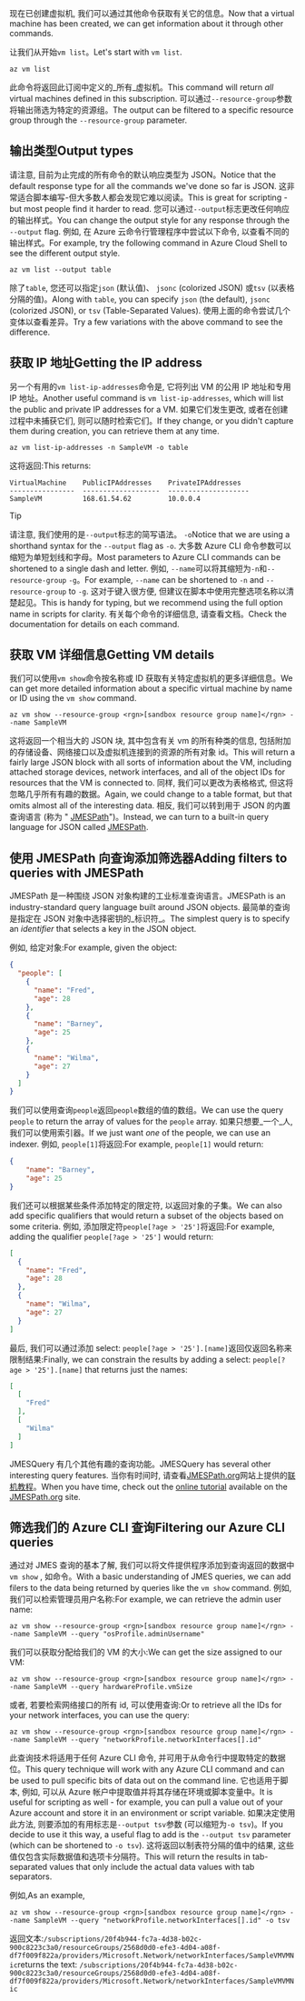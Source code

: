 <span data-ttu-id="e9db8-101">现在已创建虚拟机, 我们可以通过其他命令获取有关它的信息。</span><span class="sxs-lookup"><span data-stu-id="e9db8-101">Now that a virtual machine has been created, we can get information about it through other commands.</span></span>

<span data-ttu-id="e9db8-102">让我们从开始`vm list`。</span><span class="sxs-lookup"><span data-stu-id="e9db8-102">Let's start with `vm list`.</span></span>

```azurecli
az vm list
```

<span data-ttu-id="e9db8-103">此命令将返回此订阅中定义的_所有_虚拟机。</span><span class="sxs-lookup"><span data-stu-id="e9db8-103">This command will return _all_ virtual machines defined in this subscription.</span></span> <span data-ttu-id="e9db8-104">可以通过`--resource-group`参数将输出筛选为特定的资源组。</span><span class="sxs-lookup"><span data-stu-id="e9db8-104">The output can be filtered to a specific resource group through the `--resource-group` parameter.</span></span> 

## <a name="output-types"></a><span data-ttu-id="e9db8-105">输出类型</span><span class="sxs-lookup"><span data-stu-id="e9db8-105">Output types</span></span>
<span data-ttu-id="e9db8-106">请注意, 目前为止完成的所有命令的默认响应类型为 JSON。</span><span class="sxs-lookup"><span data-stu-id="e9db8-106">Notice that the default response type for all the commands we've done so far is JSON.</span></span> <span data-ttu-id="e9db8-107">这非常适合脚本编写-但大多数人都会发现它难以阅读。</span><span class="sxs-lookup"><span data-stu-id="e9db8-107">This is great for scripting - but most people find it harder to read.</span></span> <span data-ttu-id="e9db8-108">您可以通过`--output`标志更改任何响应的输出样式。</span><span class="sxs-lookup"><span data-stu-id="e9db8-108">You can change the output style for any response through the `--output` flag.</span></span> <span data-ttu-id="e9db8-109">例如, 在 Azure 云命令行管理程序中尝试以下命令, 以查看不同的输出样式。</span><span class="sxs-lookup"><span data-stu-id="e9db8-109">For example, try the following command in Azure Cloud Shell to see the different output style.</span></span>

```azurecli
az vm list --output table
```

<span data-ttu-id="e9db8-110">除了`table`, 您还可以指定`json` (默认值)、 `jsonc` (colorized JSON) 或`tsv` (以表格分隔的值)。</span><span class="sxs-lookup"><span data-stu-id="e9db8-110">Along with `table`, you can specify `json` (the default), `jsonc` (colorized JSON), or `tsv` (Table-Separated Values).</span></span> <span data-ttu-id="e9db8-111">使用上面的命令尝试几个变体以查看差异。</span><span class="sxs-lookup"><span data-stu-id="e9db8-111">Try a few variations with the above command to see the difference.</span></span>

## <a name="getting-the-ip-address"></a><span data-ttu-id="e9db8-112">获取 IP 地址</span><span class="sxs-lookup"><span data-stu-id="e9db8-112">Getting the IP address</span></span>

<span data-ttu-id="e9db8-113">另一个有用的`vm list-ip-addresses`命令是, 它将列出 VM 的公用 IP 地址和专用 IP 地址。</span><span class="sxs-lookup"><span data-stu-id="e9db8-113">Another useful command is `vm list-ip-addresses`, which will list the public and private IP addresses for a VM.</span></span> <span data-ttu-id="e9db8-114">如果它们发生更改, 或者在创建过程中未捕获它们, 则可以随时检索它们。</span><span class="sxs-lookup"><span data-stu-id="e9db8-114">If they change, or you didn't capture them during creation, you can retrieve them at any time.</span></span>

```azurecli
az vm list-ip-addresses -n SampleVM -o table
```

<span data-ttu-id="e9db8-115">这将返回:</span><span class="sxs-lookup"><span data-stu-id="e9db8-115">This returns:</span></span>

```
VirtualMachine    PublicIPAddresses    PrivateIPAddresses
----------------  -------------------  --------------------
SampleVM          168.61.54.62         10.0.0.4
```

> [!TIP]
> <span data-ttu-id="e9db8-116">请注意, 我们使用的是`--output`标志的简写语法。 `-o`</span><span class="sxs-lookup"><span data-stu-id="e9db8-116">Notice that we are using a shorthand syntax for the `--output` flag as `-o`.</span></span> <span data-ttu-id="e9db8-117">大多数 Azure CLI 命令参数可以缩短为单短划线和字母。</span><span class="sxs-lookup"><span data-stu-id="e9db8-117">Most parameters to Azure CLI commands can be shortened to a single dash and letter.</span></span> <span data-ttu-id="e9db8-118">例如, `--name`可以将其缩短为`-n`和`--resource-group` `-g`。</span><span class="sxs-lookup"><span data-stu-id="e9db8-118">For example, `--name` can be shortened to `-n` and `--resource-group` to `-g`.</span></span> <span data-ttu-id="e9db8-119">这对于键入很方便, 但建议在脚本中使用完整选项名称以清楚起见。</span><span class="sxs-lookup"><span data-stu-id="e9db8-119">This is handy for typing, but we recommend using the full option name in scripts for clarity.</span></span> <span data-ttu-id="e9db8-120">有关每个命令的详细信息, 请查看文档。</span><span class="sxs-lookup"><span data-stu-id="e9db8-120">Check the documentation for details on each command.</span></span>

## <a name="getting-vm-details"></a><span data-ttu-id="e9db8-121">获取 VM 详细信息</span><span class="sxs-lookup"><span data-stu-id="e9db8-121">Getting VM details</span></span>

<span data-ttu-id="e9db8-122">我们可以使用`vm show`命令按名称或 ID 获取有关特定虚拟机的更多详细信息。</span><span class="sxs-lookup"><span data-stu-id="e9db8-122">We can get more detailed information about a specific virtual machine by name or ID using the `vm show` command.</span></span>

```azurecli
az vm show --resource-group <rgn>[sandbox resource group name]</rgn> --name SampleVM
```

<span data-ttu-id="e9db8-123">这将返回一个相当大的 JSON 块, 其中包含有关 vm 的所有种类的信息, 包括附加的存储设备、网络接口以及虚拟机连接到的资源的所有对象 id。</span><span class="sxs-lookup"><span data-stu-id="e9db8-123">This will return a fairly large JSON block with all sorts of information about the VM, including attached storage devices, network interfaces, and all of the object IDs for resources that the VM is connected to.</span></span> <span data-ttu-id="e9db8-124">同样, 我们可以更改为表格格式, 但这将忽略几乎所有有趣的数据。</span><span class="sxs-lookup"><span data-stu-id="e9db8-124">Again, we could change to a table format, but that omits almost all of the interesting data.</span></span> <span data-ttu-id="e9db8-125">相反, 我们可以转到用于 JSON 的内置查询语言 (称为 " [JMESPath](http://jmespath.org/)")。</span><span class="sxs-lookup"><span data-stu-id="e9db8-125">Instead, we can turn to a built-in query language for JSON called [JMESPath](http://jmespath.org/).</span></span>

## <a name="adding-filters-to-queries-with-jmespath"></a><span data-ttu-id="e9db8-126">使用 JMESPath 向查询添加筛选器</span><span class="sxs-lookup"><span data-stu-id="e9db8-126">Adding filters to queries with JMESPath</span></span>

<span data-ttu-id="e9db8-127">JMESPath 是一种围绕 JSON 对象构建的工业标准查询语言。</span><span class="sxs-lookup"><span data-stu-id="e9db8-127">JMESPath is an industry-standard query language built around JSON objects.</span></span> <span data-ttu-id="e9db8-128">最简单的查询是指定在 JSON 对象中选择密钥的_标识符_。</span><span class="sxs-lookup"><span data-stu-id="e9db8-128">The simplest query is to specify an _identifier_ that selects a key in the JSON object.</span></span>

<span data-ttu-id="e9db8-129">例如, 给定对象:</span><span class="sxs-lookup"><span data-stu-id="e9db8-129">For example, given the object:</span></span>

```json
{
  "people": [
    {
      "name": "Fred",
      "age": 28
    },
    {
      "name": "Barney",
      "age": 25
    },
    {
      "name": "Wilma",
      "age": 27
    }
  ]
}
```

<span data-ttu-id="e9db8-130">我们可以使用查询`people`返回`people`数组的值的数组。</span><span class="sxs-lookup"><span data-stu-id="e9db8-130">We can use the query `people` to return the array of values for the `people` array.</span></span> <span data-ttu-id="e9db8-131">如果只想要_一个_人, 我们可以使用索引器。</span><span class="sxs-lookup"><span data-stu-id="e9db8-131">If we just want _one_ of the people, we can use an indexer.</span></span> <span data-ttu-id="e9db8-132">例如, `people[1]`将返回:</span><span class="sxs-lookup"><span data-stu-id="e9db8-132">For example, `people[1]` would return:</span></span>

```json
{
    "name": "Barney",
    "age": 25
}
```

<span data-ttu-id="e9db8-133">我们还可以根据某些条件添加特定的限定符, 以返回对象的子集。</span><span class="sxs-lookup"><span data-stu-id="e9db8-133">We can also add specific qualifiers that would return a subset of the objects based on some criteria.</span></span> <span data-ttu-id="e9db8-134">例如, 添加限定符`people[?age > '25']`将返回:</span><span class="sxs-lookup"><span data-stu-id="e9db8-134">For example, adding the qualifier `people[?age > '25']` would return:</span></span>

```json
[
  {
    "name": "Fred",
    "age": 28
  },
  {
    "name": "Wilma",
    "age": 27
  }
]
```

<span data-ttu-id="e9db8-135">最后, 我们可以通过添加 select: `people[?age > '25'].[name]`返回仅返回名称来限制结果:</span><span class="sxs-lookup"><span data-stu-id="e9db8-135">Finally, we can constrain the results by adding a select: `people[?age > '25'].[name]` that returns just the names:</span></span>

```json
[
  [
    "Fred"
  ],
  [
    "Wilma"
  ]
]
```

<span data-ttu-id="e9db8-136">JMESQuery 有几个其他有趣的查询功能。</span><span class="sxs-lookup"><span data-stu-id="e9db8-136">JMESQuery has several other interesting query features.</span></span> <span data-ttu-id="e9db8-137">当你有时间时, 请查看[JMESPath.org](http://jmespath.org/)网站上提供的[联机教程](http://jmespath.org/tutorial.html)。</span><span class="sxs-lookup"><span data-stu-id="e9db8-137">When you have time, check out the [online tutorial](http://jmespath.org/tutorial.html) available on the [JMESPath.org](http://jmespath.org/) site.</span></span>

## <a name="filtering-our-azure-cli-queries"></a><span data-ttu-id="e9db8-138">筛选我们的 Azure CLI 查询</span><span class="sxs-lookup"><span data-stu-id="e9db8-138">Filtering our Azure CLI queries</span></span>

<span data-ttu-id="e9db8-139">通过对 JMES 查询的基本了解, 我们可以将文件提供程序添加到查询返回的数据中`vm show` , 如命令。</span><span class="sxs-lookup"><span data-stu-id="e9db8-139">With a basic understanding of JMES queries, we can add filers to the data being returned by queries like the `vm show` command.</span></span> <span data-ttu-id="e9db8-140">例如, 我们可以检索管理员用户名称:</span><span class="sxs-lookup"><span data-stu-id="e9db8-140">For example, we can retrieve the admin user name:</span></span>

```azurecli
az vm show --resource-group <rgn>[sandbox resource group name]</rgn> --name SampleVM --query "osProfile.adminUsername"
```

<span data-ttu-id="e9db8-141">我们可以获取分配给我们的 VM 的大小:</span><span class="sxs-lookup"><span data-stu-id="e9db8-141">We can get the size assigned to our VM:</span></span>

```azurecli
az vm show --resource-group <rgn>[sandbox resource group name]</rgn> --name SampleVM --query hardwareProfile.vmSize
```

<span data-ttu-id="e9db8-142">或者, 若要检索网络接口的所有 id, 可以使用查询:</span><span class="sxs-lookup"><span data-stu-id="e9db8-142">Or to retrieve all the IDs for your network interfaces, you can use the query:</span></span>

```azurecli
az vm show --resource-group <rgn>[sandbox resource group name]</rgn> --name SampleVM --query "networkProfile.networkInterfaces[].id"
```

<span data-ttu-id="e9db8-143">此查询技术将适用于任何 Azure CLI 命令, 并可用于从命令行中提取特定的数据位。</span><span class="sxs-lookup"><span data-stu-id="e9db8-143">This query technique will work with any Azure CLI command and can be used to pull specific bits of data out on the command line.</span></span> <span data-ttu-id="e9db8-144">它也适用于脚本, 例如, 可以从 Azure 帐户中提取值并将其存储在环境或脚本变量中。</span><span class="sxs-lookup"><span data-stu-id="e9db8-144">It is useful for scripting as well - for example, you can pull a value out of your Azure account and store it in an environment or script variable.</span></span> <span data-ttu-id="e9db8-145">如果决定使用此方法, 则要添加的有用标志是`--output tsv`参数 (可以缩短为`-o tsv`)。</span><span class="sxs-lookup"><span data-stu-id="e9db8-145">If you decide to use it this way, a useful flag to add is the `--output tsv` parameter (which can be shortened to `-o tsv`).</span></span> <span data-ttu-id="e9db8-146">这将返回以制表符分隔的值中的结果, 这些值仅包含实际数据值和选项卡分隔符。</span><span class="sxs-lookup"><span data-stu-id="e9db8-146">This will return the results in tab-separated values that only include the actual data values with tab separators.</span></span>

<span data-ttu-id="e9db8-147">例如,</span><span class="sxs-lookup"><span data-stu-id="e9db8-147">As an example,</span></span>

```azurecli
az vm show --resource-group <rgn>[sandbox resource group name]</rgn> --name SampleVM --query "networkProfile.networkInterfaces[].id" -o tsv
```

<span data-ttu-id="e9db8-148">返回文本:`/subscriptions/20f4b944-fc7a-4d38-b02c-900c8223c3a0/resourceGroups/2568d0d0-efe3-4d04-a08f-df7f009f822a/providers/Microsoft.Network/networkInterfaces/SampleVMVMNic`</span><span class="sxs-lookup"><span data-stu-id="e9db8-148">returns the text: `/subscriptions/20f4b944-fc7a-4d38-b02c-900c8223c3a0/resourceGroups/2568d0d0-efe3-4d04-a08f-df7f009f822a/providers/Microsoft.Network/networkInterfaces/SampleVMVMNic`</span></span>
